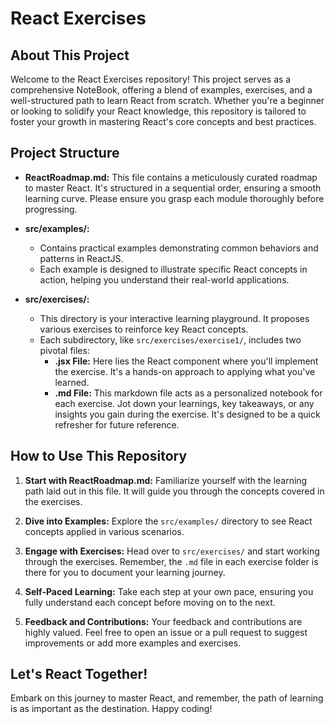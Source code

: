 # React Exercises

## About This Project

Welcome to the React Exercises repository! This project serves as a comprehensive NoteBook, offering a blend of examples, exercises, and a well-structured path to learn React from scratch. Whether you're a beginner or looking to solidify your React knowledge, this repository is tailored to foster your growth in mastering React's core concepts and best practices.

## Project Structure

- **ReactRoadmap.md:** This file contains a meticulously curated roadmap to master React. It's structured in a sequential order, ensuring a smooth learning curve. Please ensure you grasp each module thoroughly before progressing.

- **src/examples/:** 
  - Contains practical examples demonstrating common behaviors and patterns in ReactJS.
  - Each example is designed to illustrate specific React concepts in action, helping you understand their real-world applications.

- **src/exercises/:** 
  - This directory is your interactive learning playground. It proposes various exercises to reinforce key React concepts.
  - Each subdirectory, like `src/exercises/exercise1/`, includes two pivotal files:
    - **.jsx File:** Here lies the React component where you'll implement the exercise. It's a hands-on approach to applying what you've learned.
    - **.md File:** This markdown file acts as a personalized notebook for each exercise. Jot down your learnings, key takeaways, or any insights you gain during the exercise. It's designed to be a quick refresher for future reference.

## How to Use This Repository

1. **Start with ReactRoadmap.md:** Familiarize yourself with the learning path laid out in this file. It will guide you through the concepts covered in the exercises.

2. **Dive into Examples:** Explore the `src/examples/` directory to see React concepts applied in various scenarios.

3. **Engage with Exercises:** Head over to `src/exercises/` and start working through the exercises. Remember, the `.md` file in each exercise folder is there for you to document your learning journey.

4. **Self-Paced Learning:** Take each step at your own pace, ensuring you fully understand each concept before moving on to the next.

5. **Feedback and Contributions:** Your feedback and contributions are highly valued. Feel free to open an issue or a pull request to suggest improvements or add more examples and exercises.

## Let's React Together!

Embark on this journey to master React, and remember, the path of learning is as important as the destination. Happy coding!
